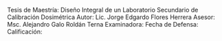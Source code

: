 Tesis de Maestría: Diseño Integral de un Laboratorio Secundario de Calibración Dosimétrica
Autor: Lic. Jorge Edgardo Flores Herrera
Asesor: Msc. Alejandro Galo Roldán
Terna Examinadora: 
Fecha de Defensa: 
Calificación: 
